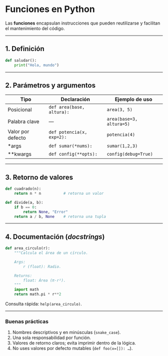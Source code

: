 # Funciones en Python

Las **funciones** encapsulan instrucciones que pueden reutilizarse y facilitan el mantenimiento del código.

---

## 1. Definición

```python
def saludar():
    print("Hola, mundo")
```

---

## 2. Parámetros y argumentos

| Tipo | Declaración | Ejemplo de uso |
|------|-------------|----------------|
| Posicional | `def area(base, altura):` | `area(3, 5)` |
| Palabra clave | — | `area(base=3, altura=5)` |
| Valor por defecto | `def potencia(x, exp=2):` | `potencia(4)` |
| \*args | `def sumar(*nums):` | `sumar(1,2,3)` |
| \*\*kwargs | `def config(**opts):` | `config(debug=True)` |

---

## 3. Retorno de valores

```python
def cuadrado(n):
    return n * n          # retorna un valor

def divide(a, b):
    if b == 0:
        return None, "Error"
    return a / b, None    # retorna una tupla
```

---

## 4. Documentación (*docstrings*)

```python
def area_circulo(r):
    """Calcula el área de un círculo.

    Args:
        r (float): Radio.

    Returns:
        float: Área (π·r²).
    """
    import math
    return math.pi * r**2
```

Consulta rápida: `help(area_circulo)`.

---

### Buenas prácticas

1. Nombres descriptivos y en minúsculas (`snake_case`).
2. Una sola responsabilidad por función.
3. Valores de retorno claros; evita imprimir dentro de la lógica.
4. No uses valores por defecto mutables (`def foo(x=[]): …`).

